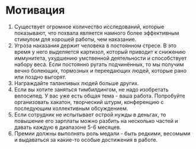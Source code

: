 # Мотивация

1. Существует огромное количество исследований, которые показывают, что похвала является намного более эффективным стимулом для хорошей работы, чем наказание.
2. Угроза наказания держит человека в постоянном стресе. В это время у него выделяется картизол, который приводит к снижению иммунитета, ухудшению умственной деятельности и способствует набору веса. Если постоянно ругать подчинённых, то мы получим вечно болеющих, тормозных и переедающих людей, которые рано или поздно выгорят.
3. Награждайте таланливых людей больше других.
4. Если вы хотите заняться тимбилдингом, не надо изобретать велосипед. У вас уже есть общая тема - ваша работа. Попробуйте организовать хакатон, творческий штурм, конференцию с последующим коллективным обсуждением.
5. Если сотрудник не испытывает острой нужды в деньгах, то повышение его зарплаты можно разбить на несколько частей и давать каждую в диапазоне 5-6 месяцев.
6. Премии должны выполнять роль медали - быть редкими, весомыми и выдаваться за какие-то особые достижения в работе.
